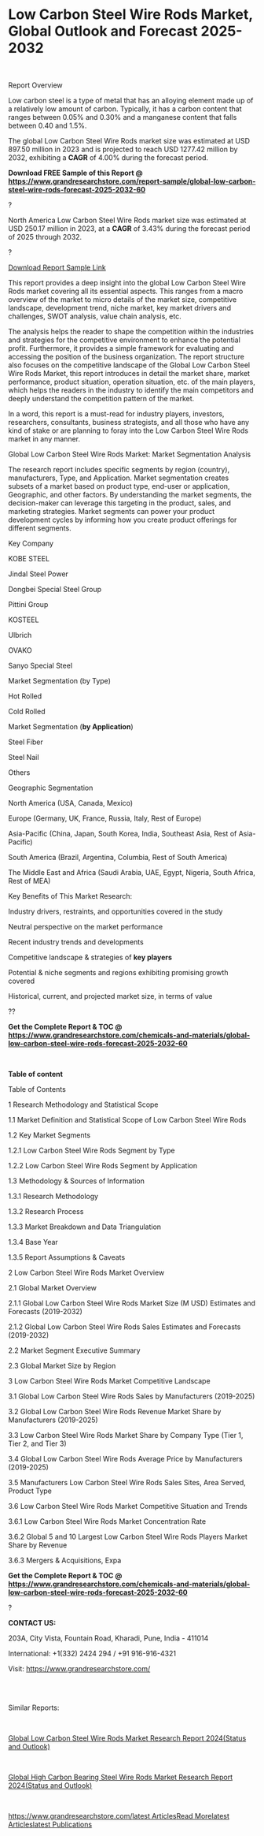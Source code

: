 <h1>Low Carbon Steel Wire Rods Market, Global Outlook and Forecast 2025-2032</h1><br/><p>Report Overview</p>
 
 
 
 <p>Low carbon steel is a type of metal that has an alloying element made up of a relatively low amount of carbon. Typically, it has a carbon content that ranges between 0.05% and 0.30% and a manganese content that falls between 0.40 and 1.5%.</p>
 
 
 
 <p>The global Low Carbon Steel Wire Rods market size was estimated at USD 897.50 million in 2023 and is projected to reach USD 1277.42 million by 2032, exhibiting a <strong>CAGR</strong> of 4.00% during the forecast period.</p>
 
 
 
 <div><b>Download FREE Sample of this Report @ <a href="https://www.grandresearchstore.com/report-sample/global-low-carbon-steel-wire-rods-forecast-2025-2032-60">https://www.grandresearchstore.com/report-sample/global-low-carbon-steel-wire-rods-forecast-2025-2032-60</a></b></div>
 
 
 
 <p>? </p>
 
 
 
 <p>North America Low Carbon Steel Wire Rods market size was estimated at USD 250.17 million in 2023, at a <strong>CAGR</strong> of 3.43% during the forecast period of 2025 through 2032.</p>
 
 
 
 <p>? </p>
 
 
 
 <p><a href="https://www.grandresearchstore.com/mr-admin/report-sample/global-low-carbon-steel-wire-rods-forecast-2025-2032-60">Download Report Sample Link</a></p>
 
 
 
 <p>This report provides a deep insight into the global Low Carbon Steel Wire Rods market covering all its essential aspects. This ranges from a macro overview of the market to micro details of the market size, competitive landscape, development trend, niche market, key market drivers and challenges, SWOT analysis, value chain analysis, etc.</p>
 
 
 
 <p>The analysis helps the reader to shape the competition within the industries and strategies for the competitive environment to enhance the potential profit. Furthermore, it provides a simple framework for evaluating and accessing the position of the business organization. The report structure also focuses on the competitive landscape of the Global Low Carbon Steel Wire Rods Market, this report introduces in detail the market share, market performance, product situation, operation situation, etc. of the main players, which helps the readers in the industry to identify the main competitors and deeply understand the competition pattern of the market.</p>
 
 
 
 <p>In a word, this report is a must-read for industry players, investors, researchers, consultants, business strategists, and all those who have any kind of stake or are planning to foray into the Low Carbon Steel Wire Rods market in any manner.</p>
 
 
 
 <p>Global Low Carbon Steel Wire Rods Market: Market Segmentation Analysis</p>
 
 
 
 <p>The research report includes specific segments by region (country), manufacturers, Type, and Application. Market segmentation creates subsets of a market based on product type, end-user or application, Geographic, and other factors. By understanding the market segments, the decision-maker can leverage this targeting in the product, sales, and marketing strategies. Market segments can power your product development cycles by informing how you create product offerings for different segments.</p>
 
 
 
 <p>Key Company</p>
 
 
 
 <p>KOBE STEEL</p>
 
 
 
 <p>Jindal Steel Power</p>
 
 
 
 <p>Dongbei Special Steel Group</p>
 
 
 
 <p>Pittini Group</p>
 
 
 
 <p>KOSTEEL</p>
 
 
 
 <p>Ulbrich</p>
 
 
 
 <p>OVAKO</p>
 
 
 
 <p>Sanyo Special Steel</p>
 
 
 
 <p>Market Segmentation (by Type)</p>
 
 
 
 <p>Hot Rolled</p>
 
 
 
 <p>Cold Rolled</p>
 
 
 
 <p>Market Segmentation (<strong>by Application</strong>)</p>
 
 
 
 <p>Steel Fiber</p>
 
 
 
 <p>Steel Nail</p>
 
 
 
 <p>Others</p>
 
 
 
 <p>Geographic Segmentation</p>
 
 
 
 <p>North America (USA, Canada, Mexico)</p>
 
 
 
 <p>Europe (Germany, UK, France, Russia, Italy, Rest of Europe)</p>
 
 
 
 <p>Asia-Pacific (China, Japan, South Korea, India, Southeast Asia, Rest of Asia-Pacific)</p>
 
 
 
 <p>South America (Brazil, Argentina, Columbia, Rest of South America)</p>
 
 
 
 <p>The Middle East and Africa (Saudi Arabia, UAE, Egypt, Nigeria, South Africa, Rest of MEA)</p>
 
 
 
 <p>Key Benefits of This Market Research:</p>
 
 
 
 <p>Industry drivers, restraints, and opportunities covered in the study</p>
 
 
 
 <p>Neutral perspective on the market performance</p>
 
 
 
 <p>Recent industry trends and developments</p>
 
 
 
 <p>Competitive landscape & strategies of <strong>key players</strong></p>
 
 
 
 <p>Potential & niche segments and regions exhibiting promising growth covered</p>
 
 
 
 <p>Historical, current, and projected market size, in terms of value</p>
 
 
 
 <p>??</p>
 
 
 
 <div><b>Get the Complete Report & TOC @ <a href="https://www.grandresearchstore.com/chemicals-and-materials/global-low-carbon-steel-wire-rods-forecast-2025-2032-60">https://www.grandresearchstore.com/chemicals-and-materials/global-low-carbon-steel-wire-rods-forecast-2025-2032-60</a></b></div>
 
 
 
 <p><br />
 
 <b>Table of content</b></p>
 
 
 
 <p>Table of Contents<br />
 
 1 Research Methodology and Statistical Scope<br />
 
 1.1 Market Definition and Statistical Scope of Low Carbon Steel Wire Rods<br />
 
 1.2 Key Market Segments<br />
 
 1.2.1 Low Carbon Steel Wire Rods Segment by Type<br />
 
 1.2.2 Low Carbon Steel Wire Rods Segment by Application<br />
 
 1.3 Methodology & Sources of Information<br />
 
 1.3.1 Research Methodology<br />
 
 1.3.2 Research Process<br />
 
 1.3.3 Market Breakdown and Data Triangulation<br />
 
 1.3.4 Base Year<br />
 
 1.3.5 Report Assumptions & Caveats<br />
 
 2 Low Carbon Steel Wire Rods Market Overview<br />
 
 2.1 Global Market Overview<br />
 
 2.1.1 Global Low Carbon Steel Wire Rods Market Size (M USD) Estimates and Forecasts (2019-2032)<br />
 
 2.1.2 Global Low Carbon Steel Wire Rods Sales Estimates and Forecasts (2019-2032)<br />
 
 2.2 Market Segment Executive Summary<br />
 
 2.3 Global Market Size by Region<br />
 
 3 Low Carbon Steel Wire Rods Market Competitive Landscape<br />
 
 3.1 Global Low Carbon Steel Wire Rods Sales by Manufacturers (2019-2025)<br />
 
 3.2 Global Low Carbon Steel Wire Rods Revenue Market Share by Manufacturers (2019-2025)<br />
 
 3.3 Low Carbon Steel Wire Rods Market Share by Company Type (Tier 1, Tier 2, and Tier 3)<br />
 
 3.4 Global Low Carbon Steel Wire Rods Average Price by Manufacturers (2019-2025)<br />
 
 3.5 Manufacturers Low Carbon Steel Wire Rods Sales Sites, Area Served, Product Type<br />
 
 3.6 Low Carbon Steel Wire Rods Market Competitive Situation and Trends<br />
 
 3.6.1 Low Carbon Steel Wire Rods Market Concentration Rate<br />
 
 3.6.2 Global 5 and 10 Largest Low Carbon Steel Wire Rods Players Market Share by Revenue<br />
 
 3.6.3 Mergers & Acquisitions, Expa</p>
 
 
 
 <div><b>Get the Complete Report & TOC @ <a href="https://www.grandresearchstore.com/chemicals-and-materials/global-low-carbon-steel-wire-rods-forecast-2025-2032-60">https://www.grandresearchstore.com/chemicals-and-materials/global-low-carbon-steel-wire-rods-forecast-2025-2032-60</a></b></div>
 
 
 
 <p>? </p>
 
 
 
 <p><b>CONTACT US:</b><br />
 
 203A, City Vista, Fountain Road, Kharadi, Pune, India - 411014<br />
 
 International: +1(332) 2424 294 / +91 916-916-4321<br />
 
 Visit: <a href="https://www.grandresearchstore.com/">https://www.grandresearchstore.com/</a><br />
 
 <br />
 
 <br />
 
 Similar Reports:<br />
 
 <br />
 
 <a href="https://www.grandresearchstore.com/chemicals-and-materials/global-low-carbon-steel-wire-rods-2024-770">Global Low Carbon Steel Wire Rods Market Research Report 2024(Status and Outlook)</a><br />
 
 <br />
 
 <a href="https://www.grandresearchstore.com/chemicals-and-materials/global-high-carbon-bearing-steel-wire-rods-2024-209">Global High Carbon Bearing Steel Wire Rods Market Research Report 2024(Status and Outlook)</a><br />
 
 <br />
 
 <a href="https://gyeongbokgung.com">https://www.grandresearchstore.com/</a><a href="https://hallyeomaritime.com">latest Articles</a><a href="https://jingwansa.com">Read More</a><a href="https://nguoiviet.jp/">latest Articles</a><a href="https://www.intelmarketresearch.com/">latest Publications</a></p>